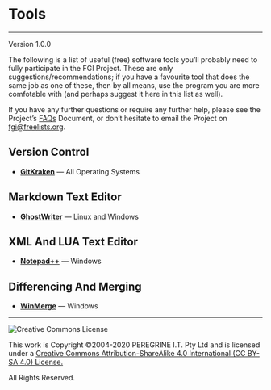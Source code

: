 # Tools

---

Version 1.0.0

The following is a list of useful (free) software tools you&rsquo;ll probably need to fully participate in the FGI Project. These are only suggestions/recommendations; if you have a favourite tool that does the same job as one of these, then by all means, use the program you are more comfotable with (and perhaps suggest it here in this list as well).

If you have any further questions or require any further help, please see the Project&rsquo;s [FAQs](https://github.com/Dulux-Oz/FGI/tree/master/Project_Documentation/FAQs.md) Document, or don&rsquo;t hesitate to email the Project on <fgi@freelists.org>.

## Version Control

- [**GitKraken**](https://www.gitkraken.com/invite/dDzS6Skp) &mdash; All Operating Systems

## Markdown Text Editor

- [**GhostWriter**](https://github.com/wereturtle/ghostwriter) &mdash; Linux and Windows

## XML And LUA Text Editor

- [**Notepad++**](https://notepad-plus-plus.org/download) &mdash; Windows

## Differencing And Merging

- [**WinMerge**](http://winmerge.org/downloads/) &mdash; Windows

---

![Creative Commons License](https://i.creativecommons.org/l/by-sa/4.0/88x31.png "Creative Commons License")

This work is Copyright &copy;2004-2020 PEREGRINE I.T. Pty Ltd and is licensed under a [Creative Commons Attribution-ShareAlike 4.0 International (CC BY-SA 4.0) License.](https://creativecommons.org/licenses/by-sa/4.0/)

All Rights Reserved.
